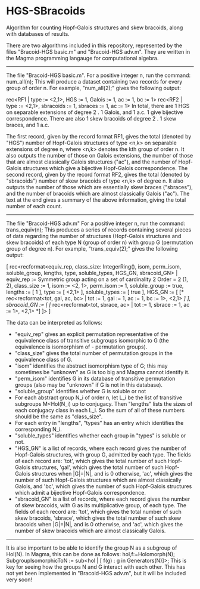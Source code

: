 # HGS-SBracoids
Algorithm for counting Hopf-Galois structures and skew bracoids, along with databases of results.

There are two algorithms included in this repository, represented by the files "Bracoid-HGS basic.m" and "Bracoid-HGS adv.m". They are written in the Magma programming langauge for computational algebra.

--------------------------------------------------------------------------------------------------------------------------------------------------------------------
The file "Bracoid-HGS basic.m".
For a positive integer n, run the command:
    num_all(n);
This will produce a dataset containing two records for every group of order n. For example, "num_all(2);" gives the following output:

rec<RF1 |
    type := <2,1>,
    HGS := 1,
    Galois := 1,
    ac := 1,
    bc := 1>
rec<RF2 |
    type := <2,1>,
    sbracoids := 1,
    sbraces := 1,
    ac := 1>
In total, there are  1  HGS on separable extensions of degree  2 .  1  Galois,
and  1  a.c.  1  give bijective correspondence. There are also  1  skew bracoids
of degree  2 .  1  skew braces, and  1  a.c.

  The first record, given by the record format RF1, gives the total (denoted by "HGS") number of Hopf-Galois structures of type <n,k> on separable extensions of degree n, where <n,k> denotes the kth group of order n. It also outputs the number of those on Galois extensions, the number of those that are almost classically Galois structures ("ac"), and the number of Hopf-Galois structures which give a bijective Hopf-Galois correspondence.
  The second record, given by the record format RF2, gives the total (denoted by "sbracoids") number of skew bracoids of type <n,k> of degree n. It also outputs the number of those which are essentially skew braces ("sbraces"), and the number of bracoids which are almost classically Galois ("ac").
  The text at the end gives a summary of the above information, giving the total number of each count.

--------------------------------------------------------------------------------------------------------------------------------------------------------------------
The file "Bracoid-HGS adv.m"
For a positive integer n, run the command:
  trans_equiv(n);
This produces a series of records containing several pieces of data regarding the number of structures (Hopf-Galois structures and skew bracoids) of each type N (group of order n) with group G (permutation group of degree n). For example, "trans_equiv(2);" gives the following output:

[
    rec<recformat<equiv_rep, class_size: IntegerRing(), isom, perm_isom,
    soluble_group, lengths, type, soluble_types, HGS_GN, sbracoid_GN> |
        equiv_rep := Symmetric group acting on a set of cardinality 2
        Order = 2
            (1, 2),
        class_size := 1,
        isom := <2, 1>,
        perm_isom := 1,
        soluble_group := true,
        lengths := [ 1 ],
        type := [ <2,1> ],
        soluble_types := [ true ],
        HGS_GN := [ [*
            rec<recformat<tot, gal, ac, bc> |
                tot := 1,
                gal := 1,
                ac := 1,
                bc := 1>,
            <2,1>
        *] ],
        sbracoid_GN := [ [*
            rec<recformat<tot, sbrace, ac> |
                tot := 1,
                sbrace := 1,
                ac := 1>,
            <2,1>
        *] ]>
]

The data can be interpreted as follows:
- "equiv_rep" gives an explicit permutation representative of the equivalence class of transitive subgroups isomorphic to G (the equivalence is isomorphism of - permutation groups).
- "class_size" gives the total number of permutation groups in the equivalence class of G.
- "isom" identifies the abstract isomorphism type of G; this may sometimes be "unknown" as G is too big and Magma cannot identify it.
- "perm_isom" identifies G in its database of transitive permutation groups (also may be "unknown" if G is not in this database).
- "soluble_group" identifies whether G is soluble or not
- For each abstract group N_i of order n, let L_i be the list of transitive subgroups M<Hol(N_i) up to conjugacy. Then "lengths" lists the sizes of each conjugacy class in each L_i. So the sum of all of these numbers should be the same as "class_size".
- For each entry in "lengths", "types" has an entry which identifies the corresponding N_i.
- "soluble_types" identifies whether each group in "types" is soluble or not.
- "HGS_GN" is a list of records, where each record gives the number of Hopf-Galois structures, with group G, admitted by each type. The fields of each record are:
    'tot', which gives the total number of such Hopf-Galois structures,
    'gal', which gives the total number of such Hopf-Galois structures when |G|=|N|, and is 0 otherwise,
    'ac', which gives the number of such Hopf-Galois structures which are almost classically Galois, and
    'bc', which gives the number of such Hopf-Galois structures which admit a bijective Hopf-Galois correspondence.
- "sbracoid_GN" is a list of records, where each record gives the number of skew bracoids, with G as its multiplicative group, of each type. The fields of each record are:
    'tot', which gives the total number of such skew bracoids,
    'sbrace', which gives the total number of such skew bracoids when |G|=|N|, and is 0 otherwise, and
    'ac', which gives the number of skew bracoids which are almost classically Galois.
--------------------------------------------------------------------------------------------------------------------------------------------------------------------
It is also important to be able to identify the group N as a subgroup of Hol(N). In Magma, this can be done as follows:
hol,f:=Holomorph(N);
SubgroupIsomorphicToN := sub<hol | [ f(g) : g in Generators(N)]>;
This is key for seeing how the groups N and G interact with each other. This has not yet been implemented in "Bracoid-HGS adv.m", but it will be included very soon!
